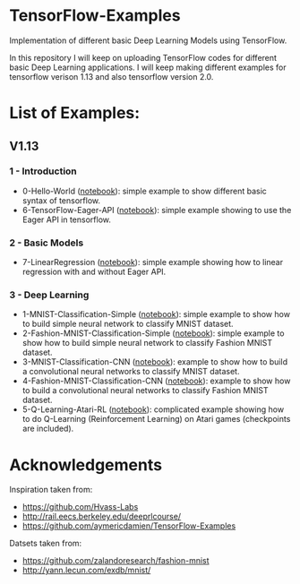 # TensorFlow-Examples
Implementation of different basic Deep Learning Models using TensorFlow.

In this repository I will keep on uploading TensorFlow codes for different basic Deep Learning applications. I will keep making different
examples for tensorflow verison 1.13 and also tensorflow version 2.0.

# List of Examples:
## V1.13
### 1 - Introduction
- 0-Hello-World ([notebook](https://github.com/bvsk35/TensorFlow-V1.13-Examples/blob/master/TensorFlow%20v1.13/0-Hello-World/TensorFlow_Practice.ipynb)): simple example to show different basic syntax of tensorflow.
- 6-TensorFlow-Eager-API ([notebook](https://github.com/bvsk35/TensorFlow-V1.13-Examples/blob/master/TensorFlow%20v1.13/6-TensorFlow-Eager-API/TF_Eager_API.ipynb)): simple example showing to use the Eager API in tensorflow.
### 2 - Basic Models
- 7-LinearRegression ([notebook](https://github.com/bvsk35/TensorFlow-V1.13-V2.0-Examples/blob/master/TensorFlow%20v1.13/7-LinearRegression/TF-Linear-Regression.ipynb)): simple example showing how to linear regression with and without Eager API.
### 3 - Deep Learning
- 1-MNIST-Classification-Simple ([notebook](https://github.com/bvsk35/TensorFlow-V1.13-Examples/blob/master/TensorFlow%20v1.13/1-MNIST-Classification-Simple/TF_MNIST.ipynb)): simple example to show how to build simple neural network to classify MNIST dataset.
- 2-Fashion-MNIST-Classification-Simple ([notebook](https://github.com/bvsk35/TensorFlow-V1.13-Examples/blob/master/TensorFlow%20v1.13/2-Fashion-MNIST-Classification-Simple/TF_Fashion_MNIST.ipynb)): simple example to show how to build simple neural network to classify Fashion MNIST dataset.
- 3-MNIST-Classification-CNN ([notebook](https://github.com/bvsk35/TensorFlow-V1.13-Examples/blob/master/TensorFlow%20v1.13/3-MNIST-Classification-CNN/TF_MNIST-CNN.ipynb)): example to show how to build a convolutional neural networks to classify MNIST dataset.
- 4-Fashion-MNIST-Classification-CNN ([notebook](https://github.com/bvsk35/TensorFlow-V1.13-Examples/blob/master/TensorFlow%20v1.13/4-Fashion-MNIST-Classification-CNN/TF_Fashion_MNIST-CNN.ipynb)): example to show how to build a convolutional neural networks to classify Fashion MNIST dataset.
- 5-Q-Learning-Atari-RL ([notebook](https://github.com/bvsk35/TensorFlow-V1.13-Examples/blob/master/TensorFlow%20v1.13/5-Q-Learning-Atari-RL/Q-Learning_Atari_Games.ipynb)): complicated example showing how to do Q-Learning (Reinforcement Learning) on Atari games (checkpoints are included).


# Acknowledgements
Inspiration taken from:
- https://github.com/Hvass-Labs
- http://rail.eecs.berkeley.edu/deeprlcourse/
- https://github.com/aymericdamien/TensorFlow-Examples

Datsets taken from:
- https://github.com/zalandoresearch/fashion-mnist
- http://yann.lecun.com/exdb/mnist/
